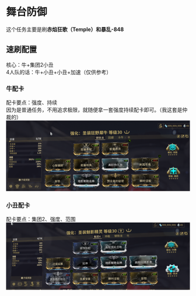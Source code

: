 # 舞台防御

这个任务主要是刷**赤焰狂歌（Temple）**和**暴乱-848**

## 速刷配置
核心：牛+集团2小丑  
4人队的话：牛+小丑+小丑+加速（仅供参考）

### 牛配卡
配卡要点：强度、持续  
因为是普通任务，不用追求极限，就随便拿一套强度持续配卡即可。（我这套是仲裁的）
![Rhino.png](../src/Rhino.png)

### 小丑配卡
配卡要点：集团2、强度、范围
![Mirge.png](../src/Mirage.png)